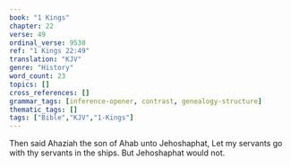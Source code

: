 ```yaml
---
book: "1 Kings"
chapter: 22
verse: 49
ordinal_verse: 9530
ref: "1 Kings 22:49"
translation: "KJV"
genre: "History"
word_count: 23
topics: []
cross_references: []
grammar_tags: [inference-opener, contrast, genealogy-structure]
thematic_tags: []
tags: ["Bible","KJV","1-Kings"]
---
```

Then said Ahaziah the son of Ahab unto Jehoshaphat, Let my servants go with thy servants in the ships. But Jehoshaphat would not.
